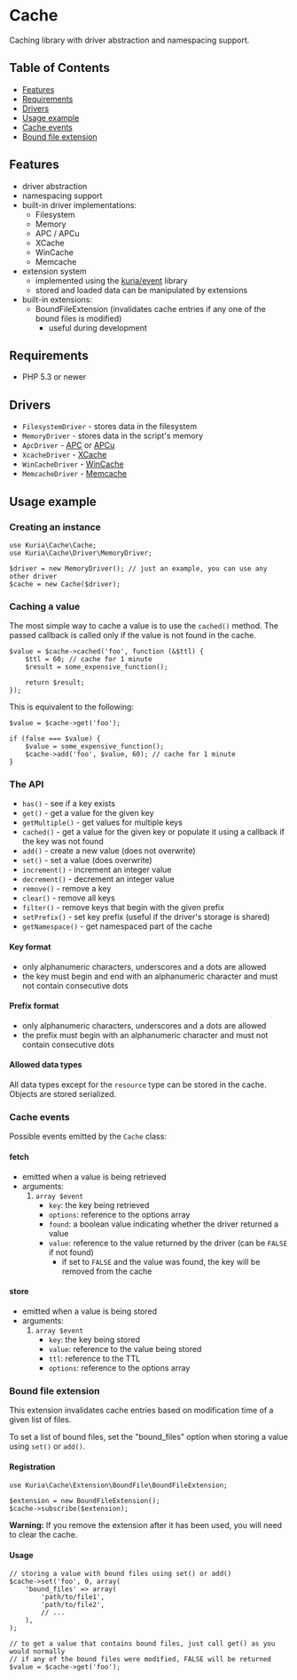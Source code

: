 Cache
=====

Caching library with driver abstraction and namespacing support.


## Table of Contents

- [Features](#features)
- [Requirements](#requirements)
- [Drivers](#drivers)
- [Usage example](#usage)
- [Cache events](#events)
- [Bound file extension](#bound-file-extension)


## <a name="features"></a> Features

- driver abstraction
- namespacing support
- built-in driver implementations:
    - Filesystem
    - Memory
    - APC / APCu
    - XCache
    - WinCache
    - Memcache
- extension system
    - implemented using the [kuria/event](https://github.com/kuria/event) library
    - stored and loaded data can be manipulated by extensions
- built-in extensions:
    - BoundFileExtension (invalidates cache entries if any one of the bound files is modified)
        - useful during development


## <a name="requirements"></a> Requirements

- PHP 5.3 or newer


## <a name="drivers"></a> Drivers

- `FilesystemDriver` - stores data in the filesystem
- `MemoryDriver` - stores data in the script's memory
- `ApcDriver` - [APC](http://php.net/manual/en/book.apc.php) or [APCu](https://pecl.php.net/package/APCu)
- `XcacheDriver` - [XCache](http://xcache.lighttpd.net/)
- `WinCacheDriver` - [WinCache](https://pecl.php.net/package/wincache)
- `MemcacheDriver` - [Memcache](https://pecl.php.net/package/memcache)


## <a name="usage"></a> Usage example


### Creating an instance

    use Kuria\Cache\Cache;
    use Kuria\Cache\Driver\MemoryDriver;

    $driver = new MemoryDriver(); // just an example, you can use any other driver
    $cache = new Cache($driver);


### Caching a value

The most simple way to cache a value is to use the `cached()` method. The passed callback is called
only if the value is not found in the cache.

    $value = $cache->cached('foo', function (&$ttl) {
        $ttl = 60; // cache for 1 minute
        $result = some_expensive_function();

        return $result;
    });

This is equivalent to the following:

    $value = $cache->get('foo');

    if (false === $value) {
        $value = some_expensive_function();
        $cache->add('foo', $value, 60); // cache for 1 minute
    }


### The API

- `has()` - see if a key exists
- `get()` - get a value for the given key
- `getMultiple()` - get values for multiple keys
- `cached()` - get a value for the given key or populate it using a callback if the key was not found
- `add()` - create a new value (does not overwrite)
- `set()` - set a value (does overwrite)
- `increment()` - increment an integer value
- `decrement()` - decrement an integer value
- `remove()` - remove a key
- `clear()` - remove all keys
- `filter()` - remove keys that begin with the given prefix
- `setPrefix()` - set key prefix (useful if the driver's storage is shared)
- `getNamespace()` - get namespaced part of the cache


#### Key format

- only alphanumeric characters, underscores and a dots are allowed
- the key must begin and end with an alphanumeric character and must not contain consecutive dots


#### Prefix format

- only alphanumeric characters, underscores and a dots are allowed
- the prefix must begin with an alphanumeric character and must not contain consecutive dots


#### Allowed data types

All data types except for the `resource` type can be stored in the cache. Objects are stored serialized.


### <a name="events"></a> Cache events

Possible events emitted by the `Cache` class:

#### fetch

- emitted when a value is being retrieved
- arguments:
    1. `array $event`
        - `key`: the key being retrieved
        - `options`: reference to the options array
        - `found`: a boolean value indicating whether the driver returned a value
        - `value`: reference to the value returned by the driver (can be `FALSE` if not found)
            - if set to `FALSE` and the value was found, the key will be removed from the cache


#### store

- emitted when a value is being stored
- arguments:
    1. `array $event`
        - `key`: the key being stored
        - `value`: reference to the value being stored
        - `ttl`: reference to the TTL
        - `options`: reference to the options array


### <a name="bound-file-extension"></a> Bound file extension

This extension invalidates cache entries based on modification time of a given list of files.

To set a list of bound files, set the "bound_files" option when storing a value using `set()`
or `add()`.


#### Registration

    use Kuria\Cache\Extension\BoundFile\BoundFileExtension;

    $extension = new BoundFileExtension();
    $cache->subscribe($extension);

**Warning:** If you remove the extension after it has been used, you will need to clear the cache.


#### Usage

    // storing a value with bound files using set() or add()
    $cache->set('foo', 0, array(
        'bound_files' => array(
            'path/to/file1',
            'path/to/file2',
            // ...
        ),
    );

    // to get a value that contains bound files, just call get() as you would normally
    // if any of the bound files were modified, FALSE will be returned
    $value = $cache->get('foo');
